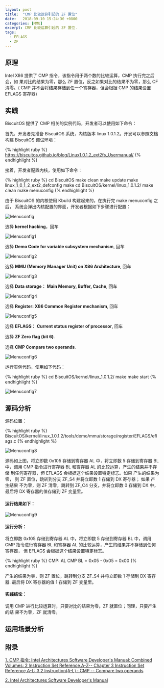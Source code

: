 ```yaml
---
layout: post
title:  "CMP 比较运算引起的 ZF 置位"
date:   2018-09-10 15:24:30 +0800
categories: [MMU]
excerpt: CMP 比较运算引起的 ZF 置位.
tags:
  - EFLAGS
  - ZF
---
```


## 原理

Intel X86 提供了 CMP 指令，该指令用于两个数的比较运算，CMP 执行完之后会，如
果对比的结果为零，那么 ZF 置位，反之如果对比的结果不为零，那么 CF 清零。(
CMP 并不会将结果存储到任一个寄存器，但会根据 CMP 的结果设置 EFLAGS 寄存器)

## 实践

BiscuitOS 提供了 CMP 相关的实例代码，开发者可以使用如下命令：

首先，开发者先准备 BiscuitOS 系统，内核版本 linux 1.0.1.2。开发可以参照文档
构建 BiscuitOS 调试环境：

{% highlight ruby %}
https://biscuitos.github.io/blog/Linux1.0.1.2_ext2fs_Usermanual/
{% endhighlight %}


接着，开发者配置内核，使用如下命令：

{% highlight ruby %}
cd BiscuitOS
make clean
make update
make linux_1_0_1_2_ext2_defconfig
make
cd BiscuitOS/kernel/linux_1.0.1.2/
make clean
make menuconfig
{% endhighlight %}

由于 BiscuitOS 的内核使用 Kbuild 构建起来的，在执行完 make menuconfig 之后，
系统会弹出内核配置的界面，开发者根据如下步骤进行配置：

![Menuconfig](https://raw.githubusercontent.com/EmulateSpace/PictureSet/master/BiscuitOS/kernel/MMU000003.png)

选择 **kernel hacking**，回车

![Menuconfig1](https://raw.githubusercontent.com/EmulateSpace/PictureSet/master/BiscuitOS/kernel/MMU000004.png)

选择 **Demo Code for variable subsystem mechanism**, 回车

![Menuconfig2](https://raw.githubusercontent.com/EmulateSpace/PictureSet/master/BiscuitOS/kernel/MMU000005.png)

选择 **MMU (Memory Manager Unit) on X86 Architecture**, 回车

![Menuconfig3](https://raw.githubusercontent.com/EmulateSpace/PictureSet/master/BiscuitOS/kernel/MMU000006.png)

选择 **Data storage： Main  Memory, Buffer, Cache**, 回车

![Menuconfig4](https://raw.githubusercontent.com/EmulateSpace/PictureSet/master/BiscuitOS/kernel/MMU000007.png)

选择 **Register: X86 Common Register mechanism**, 回车

![Menuconfig5](https://raw.githubusercontent.com/EmulateSpace/PictureSet/master/BiscuitOS/kernel/MMU000008.png)

选择 **EFLAGS： Current status register of processor**, 回车

选择 **ZF Zero flag (bit 6)**.

选择 **CMP  Compare two operands**.

![Menuconfig6](https://raw.githubusercontent.com/EmulateSpace/PictureSet/master/BiscuitOS/kernel/MMU000225.png)

运行实例代码，使用如下代码：

{% highlight ruby %}
cd BiscuitOS/kernel/linux_1.0.1.2/
make 
make start
{% endhighlight %}

![Menuconfig7](https://raw.githubusercontent.com/EmulateSpace/PictureSet/master/BiscuitOS/kernel/MMU000226.png)

## 源码分析

源码位置：

{% highlight ruby %}
BiscuitOS/kernel/linux_1.0.1.2/tools/demo/mmu/storage/register/EFLAGS/eflags.c
{% endhighlight %}

![Menuconfig8](https://raw.githubusercontent.com/EmulateSpace/PictureSet/master/BiscuitOS/kernel/MMU000227.png)

源码如上图，将立即数 0x105 存储到寄存器 AL 中，将立即数 5 存储到寄存器 BL 
中，调用 CMP 指令进行寄存器 BL 和寄存器 AL 的比较运算，产生的结果并不存储
到任何寄存器，但 EFLAGS 会根据这个结果设置特定标志。如果 产生的结果为零，
则 ZF 置位，跳转到分支 ZF_S4 并将立即数 1 存储到 DX 寄存器； 如果 产生结果
不为零，则 ZF 清零，跳转到 ZF_C4 分支，并将立即数 0 存储到 DX 中，最后将 
DX 寄存器的值存储到 ZF 变量里。

#### 运行结果如下：

![Menuconfig9](https://raw.githubusercontent.com/EmulateSpace/PictureSet/master/BiscuitOS/kernel/MMU000228.png)

#### 运行分析：

将立即数 0x105 存储到寄存器 AL 中，将立即数 5 存储到寄存器 BL 中，调用 CMP 
指令进行寄存器 BL 和寄存器 AL 的比较运算，产生的结果并不存储到任何寄存器，
但 EFLAGS 会根据这个结果设置特定标志。

{% highlight ruby %}
CMP: AL CMP BL = 0x05 - 0x05 = 0x00
{% endhighlight %}

产生的结果为零，则 ZF 置位，跳转到分支 ZF_S4 并将立即数 1 存储到 DX 寄存
器. 最后将 DX 寄存器的值 1 存储到 ZF 变量里。

#### 实践结论：

调用 CMP 进行比较运算时，只要对比的结果为零，ZF 就置位；同理，只要产生的结
果不为零，ZF 就清零。

## 运用场景分析

## 附录

[1. CMP 指令: Intel Architectures Software Developer's Manual: Combined Volumes: 2 Instruction Set Reference,A-Z-- Chapter 3 Instruction Set Reference,A-L: 3.2 Instruction(A-L) : CMP -- Compare two operands](https://software.intel.com/en-us/articles/intel-sdm)

[2. Intel Architectures Software Developer's Manual](https://github.com/BiscuitOS/Documentation/blob/master/Datasheet/Intel-IA32_DevelopmentManual.pdf)
